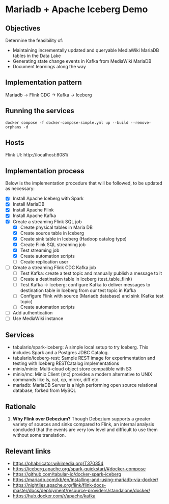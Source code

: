 # Mariadb + Apache Iceberg Demo
## Objectives
Determine the feasibility of:
* Maintaining incrementally updated and queryable MediaWiki MariaDB tables in the Data Lake
* Generating state change events in Kafka from MediaWiki MariaDB
* Document learnings along the way

## Implementation pattern
Mariadb -> Flink CDC -> Kafka -> Iceberg

## Running the services
```
docker compose -f docker-compose-simple.yml up --build --remove-orphans -d
```

## Hosts
Flink UI: http://localhost:8081/

## Implementation process
Below is the implementation procedure that will be followed, to be updated as necessary:
- [x] Install Apache Iceberg with Spark
- [x] Install MariaDB
- [x] Install Apache Flink
- [x] Install Apache Kafka
- [x] Create a streaming Flink SQL job
    - [x] Create physical tables in Maria DB
    - [x] Create source table in Iceberg
    - [x] Create sink table in Iceberg (Hadoop catalog type)
    - [x] Create Flink SQL streaming job
    - [x] Test streaming job
    - [x] Create automation scripts
    - [ ] Create replication user
- [ ] Create a streaming Flink CDC Kafka job
    - [ ] Test Kafka: create a test topic and manually publish a message to it
    - [ ] Create a destination table in Iceberg (test_table_flink)
    - [ ] Test Kafka -> Iceberg: configure Kafka to deliver messages to destination table in Iceberg from our test topic in Kafka
    - [ ] Configure Flink with source (Mariadb database) and sink (Kafka test topic)
    - [ ] Create automation scripts
- [ ] Add authentication
- [ ] Use MediaWiki instance

## Services
* tabulario/spark-iceberg: A simple local setup to try Iceberg. This includes Spark and a Postgres JDBC Catalog.
* tabulario/iceberg-rest: Sample REST image for experimentation and testing with Iceberg RESTCatalog implementations
* minio/minio: Multi-cloud object store compatible with S3
* minio/mc: Minio Client (mc) provides a modern alternative to UNIX commands like ls, cat, cp, mirror, diff etc
* mariadb: MariaDB Server is a high performing open source relational database, forked from MySQL

## Rationale
1. **Why Flink over Debezium?** Though Debezium supports a greater variety of sources and sinks compared to Flink, an internal analysis concluded that the events are very low level and difficult to use them without some translation.

## Relevant links
* https://phabricator.wikimedia.org/T370354
* https://iceberg.apache.org/spark-quickstart/#docker-compose
* https://github.com/tabular-io/docker-spark-iceberg
* https://mariadb.com/kb/en/installing-and-using-mariadb-via-docker/
* https://nightlies.apache.org/flink/flink-docs-master/docs/deployment/resource-providers/standalone/docker/
* https://hub.docker.com/r/apache/kafka

